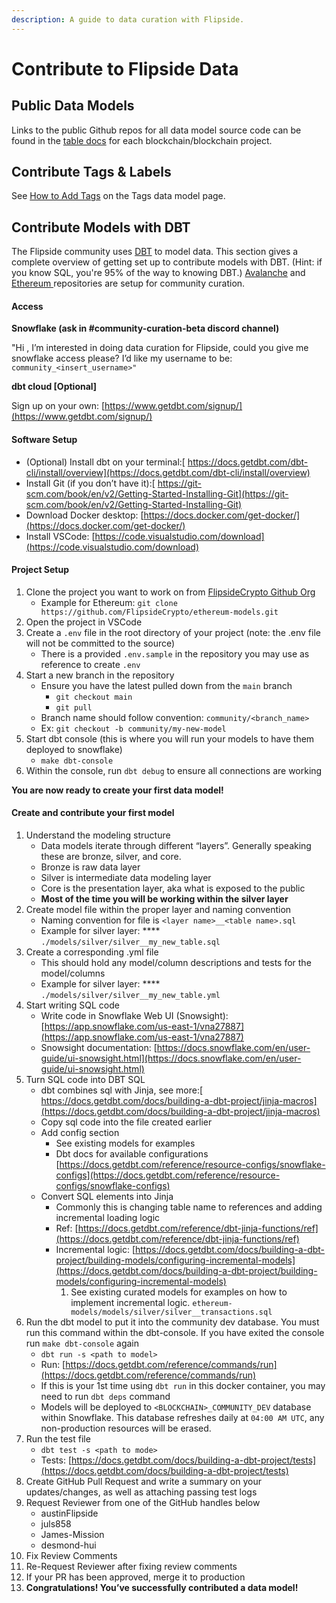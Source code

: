 ```yaml
---
description: A guide to data curation with Flipside.
---
```


# Contribute to Flipside Data

## Public Data Models

Links to the public Github repos for all data model source code can be found in the [table docs](tables/) for each blockchain/blockchain project.

## Contribute Tags & Labels

See [How to Add Tags](https://docs.flipsidecrypto.com/our-data/data-models/tags#how-to-add-tags) on the Tags data model page.

## Contribute Models with DBT

The Flipside community uses [DBT](https://docs.getdbt.com/) to model data. This section gives a complete overview of getting set up to contribute models with DBT. (Hint: if you know SQL, you're 95% of the way to knowing DBT.) [Avalanche](tables/avalanche-tables.md) and [Ethereum ](tables/ethereum-core-tables/)repositories are setup for community curation.

#### Access

**Snowflake (ask in #community-curation-beta discord channel)**

"Hi , I’m interested in doing data curation for Flipside, could you give me snowflake access please? I’d like my username to be:  `community_<insert_username>"`

**dbt cloud \[Optional]**

Sign up on your own:  [https://www.getdbt.com/signup/](https://www.getdbt.com/signup/)

#### **Software Setup**

* (Optional) Install dbt on your terminal:[  https://docs.getdbt.com/dbt-cli/install/overview](https://docs.getdbt.com/dbt-cli/install/overview)
* Install Git (if you don’t have it):[  https://git-scm.com/book/en/v2/Getting-Started-Installing-Git](https://git-scm.com/book/en/v2/Getting-Started-Installing-Git)
* Download Docker desktop: [https://docs.docker.com/get-docker/](https://docs.docker.com/get-docker/)
* Install VSCode: [https://code.visualstudio.com/download](https://code.visualstudio.com/download)

#### **Project Setup**

1. Clone the project you want to work on from [FlipsideCrypto Github Org](https://github.com/FlipsideCrypto)
   * Example for Ethereum: `git clone https://github.com/FlipsideCrypto/ethereum-models.git`
2. Open the project in VSCode
3. Create a `.env` file in the root directory of your project (note: the .env file will not be committed to the source)
   * There is a provided `.env.sample` in the repository you may use as reference to create `.env`
4. Start a new branch in the repository
   * Ensure you have the latest pulled down from the `main` branch
     * `git checkout main`
     * `git pull`
   * Branch name should follow convention:  `community/<branch_name>`
   * Ex:  `git checkout -b community/my-new-model`
5. Start dbt console (this is where you will run your models to have them deployed to snowflake)
   * `make dbt-console`
6. Within the console, run `dbt debug` to ensure all connections are working

**You are now ready to create your first data model!**

#### **Create and contribute your first model**

1. Understand the modeling structure
   * Data models iterate through different “layers”. Generally speaking these are bronze, silver, and core.
   * Bronze is raw data layer
   * Silver is intermediate data modeling layer
   * Core is the presentation layer, aka what is exposed to the public
   * **Most of the time you will be working within the silver layer**
2. Create model file within the proper layer and naming convention
   * Naming convention for file is `<layer name>__<table name>.sql`
   * Example for silver layer: **** `./models/silver/silver__my_new_table.sql`
3. Create a corresponding .yml file
   * This should hold any model/column descriptions and tests for the model/columns
   * Example for silver layer: **** `./models/silver/silver__my_new_table.yml`
4. Start writing SQL code
   * Write code in Snowflake Web UI (Snowsight):  [https://app.snowflake.com/us-east-1/vna27887](https://app.snowflake.com/us-east-1/vna27887)
   * Snowsight documentation:  [https://docs.snowflake.com/en/user-guide/ui-snowsight.html](https://docs.snowflake.com/en/user-guide/ui-snowsight.html)
5. Turn SQL code into DBT SQL
   * dbt combines sql with Jinja, see more:[ https://docs.getdbt.com/docs/building-a-dbt-project/jinja-macros](https://docs.getdbt.com/docs/building-a-dbt-project/jinja-macros)
   * Copy sql code into the file created earlier
   * Add config section
     * See existing models for examples
     * Dbt docs for available configurations [https://docs.getdbt.com/reference/resource-configs/snowflake-configs](https://docs.getdbt.com/reference/resource-configs/snowflake-configs)
   * Convert SQL elements into Jinja
     * Commonly this is changing table name to references and adding incremental loading logic
     * Ref: [https://docs.getdbt.com/reference/dbt-jinja-functions/ref](https://docs.getdbt.com/reference/dbt-jinja-functions/ref)
     * Incremental logic: [https://docs.getdbt.com/docs/building-a-dbt-project/building-models/configuring-incremental-models](https://docs.getdbt.com/docs/building-a-dbt-project/building-models/configuring-incremental-models)
       1. See existing curated models for examples on how to implement incremental logic. `ethereum-models/models/silver/silver__transactions.sql`
6. Run the dbt model to put it into the community dev database. You must run this command within the dbt-console. If you have exited the console run `make dbt-console` again
   * `dbt run -s <path to model>`
   * Run: [https://docs.getdbt.com/reference/commands/run](https://docs.getdbt.com/reference/commands/run)
   * If this is your 1st time using `dbt run` in this docker container, you may need to run `dbt deps` command
   * Models will be deployed to `<BLOCKCHAIN>_COMMUNITY_DEV` database within Snowflake.  This database refreshes daily at `04:00 AM UTC`, any non-production resources will be erased.
7. Run the test file
   * `dbt test -s <path to mode>`
   * Tests: [https://docs.getdbt.com/docs/building-a-dbt-project/tests](https://docs.getdbt.com/docs/building-a-dbt-project/tests)
8. Create GitHub Pull Request and write a summary on your updates/changes, as well as attaching passing test logs
9. Request Reviewer from one of the GitHub handles below
   * austinFlipside
   * juls858
   * James-Mission
   * desmond-hui
10. Fix Review Comments
11. Re-Request Reviewer after fixing review comments
12. If your PR has been approved, merge it to production
13. **Congratulations! You’ve successfully contributed a data model!**
